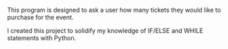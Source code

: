 This program is designed to ask a user how many tickets they would like to purchase for the event. 

I created this project to solidify my knowledge of IF/ELSE and WHILE statements with Python.
